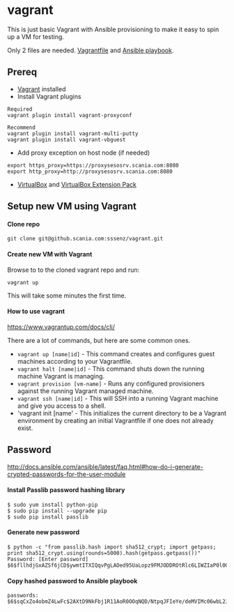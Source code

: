 # vagrant
This is just basic Vagrant with Ansible provisioning to make it easy to spin up a VM for testing. 

Only 2 files are needed. [Vagrantfile](https://www.vagrantup.com/docs/vagrantfile) and [Ansible playbook](http://docs.ansible.com/ansible/latest/playbooks.html). 

## Prereq
- [Vagrant](https://www.vagrantup.com/downloads.html) installed
- Install Vagrant plugins
```
Required 
vagrant plugin install vagrant-proxyconf

Recommend
vagrant plugin install vagrant-multi-putty
vagrant plugin install vagrant-vbguest
```
- Add proxy exception on host node (if needed)
```
export https_proxy=https://proxysesosrv.scania.com:8080
export http_proxy=http://proxysesosrv.scania.com:8080
```
- [VirtualBox](https://www.virtualbox.org/wiki/Downloads) and [VirtualBox Extension Pack](http://download.virtualbox.org/virtualbox/5.1.26/VirtualBox-5.1.26-117224-Win.exe)


## Setup new VM using Vagrant
#### Clone repo
```
git clone git@github.scania.com:sssenz/vagrant.git
```

#### Create new VM with Vagrant
Browse to to the cloned vagrant repo and run:
```
vagrant up
```
This will take some minutes the first time.

#### How to use vagrant
https://www.vagrantup.com/docs/cli/

There are a lot of commands, but here are some common ones.

- `vagrant up [name|id]` - This command creates and configures guest machines according to your Vagrantfile.
- `vagrant halt [name|id]` - This command shuts down the running machine Vagrant is managing.
- `vagrant provision [vm-name]` - Runs any configured provisioners against the running Vagrant managed machine.
- `vagrant ssh [name|id]` - This will SSH into a running Vagrant machine and give you access to a shell.
- 'vagrant init [name' - This initializes the current directory to be a Vagrant environment by creating an initial Vagrantfile if one does not already exist.



## Password
http://docs.ansible.com/ansible/latest/faq.html#how-do-i-generate-crypted-passwords-for-the-user-module


#### Install Passlib password hashing library
```
$ sudo yum install python-pip
$ sudo pip install --upgrade pip
$ sudo pip install passlib
```
#### Generate new password
```
$ python -c "from passlib.hash import sha512_crypt; import getpass; print sha512_crypt.using(rounds=5000).hash(getpass.getpass())"
Password: [Enter password]
$6$fllhdjGxAZSf6jCD$ywmtITXIQqvPgLAOed95UaLopz9FMJODDROtRlc6LIWZIaP0l0G8U4yHavQw9K.BgiquOsLSevNV5JUIcrORQ1
```
#### Copy hashed password to Ansible playbook
```
passwords: $6$sqCxZo4obmZ4LwFc$2AXtD9NkFbj1R11AoR0OOqNQD/NtpqJFIeYe/deMVIMc06wbL2JfrLGXGs1njG/vbW3Am1YHCI6GM5zy4wj/Q0
```



